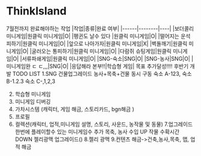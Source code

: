 # ThinkIsland
7월전까지 완료해야하는 작업
|작업|종류|완료 여부|
|------|--------|----|
|보더콜리 미니게임|원클릭 미니게임|O|
|펭귄도 날수 있다 |원클릭 미니게임|O|
|떨어지는 운석 피하기|원클릭 미니게임|O|
|앞으로 나아가자|원클릭 미니게임|X|
|벽돌깨기|원클릭 미니게임|O|
|굴러오는 통피하기|원클릭 미니게임|O|
|다람쥐 슈팅게임|원클릭 미니게임|O|
|서류파쇄게임|원클릭 미니게임|O|
|SNG-숙소|SNG|O|
|SNG-농사|SNG|O|
|미니게임완 ㄷ ㄷ,,,|SNG|O|
|응답해라 본부!!|학습형 게임|
목표 추가달성!!!!
후반기 개발 TODO LIST
1.SNG
  건물업그레이드
   농사+목축+건물 동시 구동
   숙소 A-123,
   숙소 B-1.2.3
   숙소 C-,1,2,3

2. 학습형 미니게임
3. 미니게임 디버깅 
4. 가차시스템 (캐릭터, 게임 해금, 스토리카드, bgn해금 )
5. 프로필 
6. 컬렉션(캐릭터, 업적,미니게임 설명, 스토리, 사운드, 농작물 및 동물)
7.업그레이드
   한번에 플레이할수 있는 미니게임수 추가
           목축, 농사 수입 UP
   작물 수확시간 DOWN
           젤리광맥 업그레이드()
8.젤리 광맥
9.컨텐츠 해금->건축,농사,목축, 맵, 업적 해금
